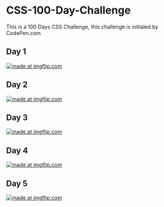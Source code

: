 # CSS-100-Day-Challenge
This is a 100 Days CSS Challenge, this challenge is initialed by CodePen.com 
## Day 1
<a href="https://imgflip.com/gif/28smqe"><img src="https://i.imgflip.com/28smqe.gif" title="made at imgflip.com"/></a>

## Day 2
<a href="https://imgflip.com/gif/28sdoe"><img src="https://i.imgflip.com/28sdoe.gif" title="made at imgflip.com"/></a>

## Day 3
<a href="https://imgflip.com/gif/2a7hrk"><img src="https://i.imgflip.com/2a7hrk.gif" title="made at imgflip.com"/></a>

## Day 4
<a href="https://imgflip.com/gif/2a7kc6"><img src="https://i.imgflip.com/2a7kc6.gif" title="made at imgflip.com"/></a>

## Day 5
<a href="https://imgflip.com/gif/2a9x6y"><img src="https://i.imgflip.com/2a9x6y.gif" title="made at imgflip.com"/></a>
